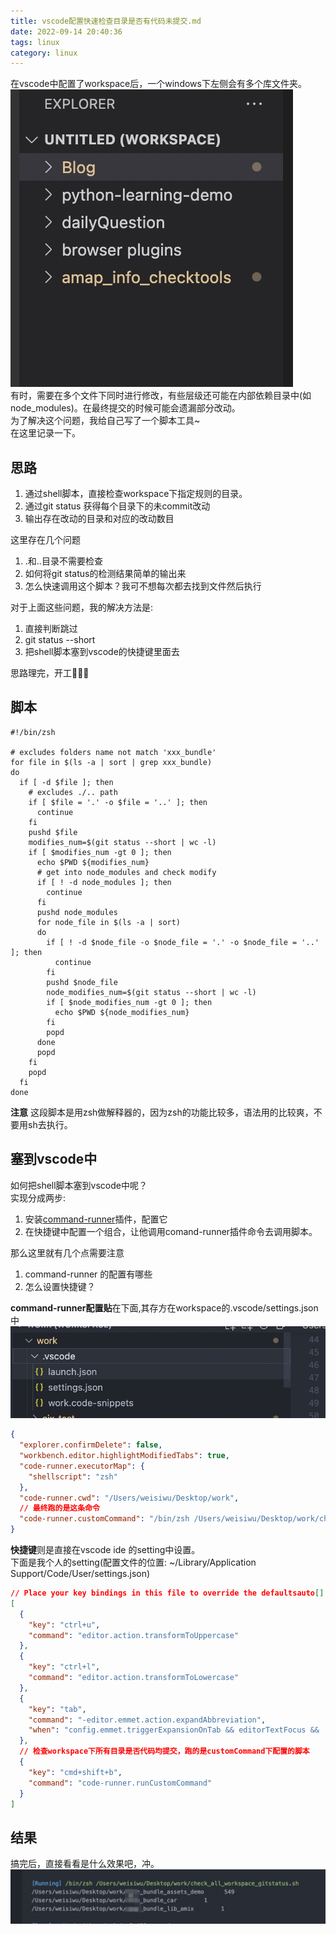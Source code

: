 ```yaml
---
title: vscode配置快速检查目录是否有代码未提交.md
date: 2022-09-14 20:40:36
tags: linux
category: linux
---
```


在vscode中配置了workspace后，一个windows下左侧会有多个库文件夹。
![workspace左侧fold](../images//vscode-config-check1.jpg)  
有时，需要在多个文件下同时进行修改，有些层级还可能在内部依赖目录中(如node_modules)。在最终提交的时候可能会遗漏部分改动。  
为了解决这个问题，我给自己写了一个脚本工具~  
在这里记录一下。  

## 思路
1. 通过shell脚本，直接检查workspace下指定规则的目录。  
2. 通过git status 获得每个目录下的未commit改动  
3. 输出存在改动的目录和对应的改动数目  

这里存在几个问题
1. .和..目录不需要检查  
2. 如何将git status的检测结果简单的输出来  
3. 怎么快速调用这个脚本？我可不想每次都去找到文件然后执行  

对于上面这些问题，我的解决方法是:  
1. 直接判断跳过
2. git status --short  
3. 把shell脚本塞到vscode的快捷键里面去  

思路理完，开工🔽🔽🔽

## 脚本

``` shell
#!/bin/zsh

# excludes folders name not match 'xxx_bundle'
for file in $(ls -a | sort | grep xxx_bundle)
do
  if [ -d $file ]; then
    # excludes ./.. path
    if [ $file = '.' -o $file = '..' ]; then
      continue
    fi
    pushd $file
    modifies_num=$(git status --short | wc -l)
    if [ $modifies_num -gt 0 ]; then
      echo $PWD ${modifies_num}
      # get into node_modules and check modify
      if [ ! -d node_modules ]; then
        continue
      fi
      pushd node_modules
      for node_file in $(ls -a | sort)
      do
        if [ ! -d $node_file -o $node_file = '.' -o $node_file = '..' ]; then
          continue
        fi
        pushd $node_file
        node_modifies_num=$(git status --short | wc -l)
        if [ $node_modifies_num -gt 0 ]; then
          echo $PWD ${node_modifies_num}
        fi
        popd
      done
      popd
    fi
    popd
  fi
done
```

**注意** 这段脚本是用zsh做解释器的，因为zsh的功能比较多，语法用的比较爽，不要用sh去执行。  

## 塞到vscode中  
如何把shell脚本塞到vscode中呢？  
实现分成两步:   
1. 安装[command-runner](https://github.com/formulahendry/vscode-code-runner.git)插件，配置它  
2. 在快捷键中配置一个组合，让他调用comand-runner插件命令去调用脚本。  

那么这里就有几个点需要注意  
1. command-runner 的配置有哪些
2. 怎么设置快捷键？  

**command-runner配置贴**在下面,其存方在workspace的.vscode/settings.json中    
![配置 comand-runner](../images/vscode-config-check2.jpg)  
``` json
{
  "explorer.confirmDelete": false,
  "workbench.editor.highlightModifiedTabs": true,
  "code-runner.executorMap": {
    "shellscript": "zsh"
  },
  "code-runner.cwd": "/Users/weisiwu/Desktop/work",
  // 最终跑的是这条命令
  "code-runner.customCommand": "/bin/zsh /Users/weisiwu/Desktop/work/check_all_workspace_gitstatus.sh",
}
```

**快捷键**则是直接在vscode ide 的setting中设置。  
下面是我个人的setting(配置文件的位置: ~/Library/Application Support/Code/User/settings.json)  
``` json
// Place your key bindings in this file to override the defaultsauto[]
[
  {
    "key": "ctrl+u",
    "command": "editor.action.transformToUppercase"
  },
  {
    "key": "ctrl+l",
    "command": "editor.action.transformToLowercase"
  },
  {
    "key": "tab",
    "command": "-editor.emmet.action.expandAbbreviation",
    "when": "config.emmet.triggerExpansionOnTab && editorTextFocus && !editorReadonly && !editorTabMovesFocus"
  },
  // 检查workspace下所有目录是否代码均提交，跑的是customCommand下配置的脚本  
  {
    "key": "cmd+shift+b",
    "command": "code-runner.runCustomCommand"
  }
]
```

## 结果
搞完后，直接看看是什么效果吧，冲。  
![运行结果](../images/vscode-config-check3.jpg)  